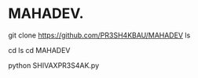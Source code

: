 # MAHADEV. 
git clone https://github.com/PR3SH4KBAU/MAHADEV
ls


cd 
ls
cd MAHADEV 

python SHIVAXPR3S4AK.py
